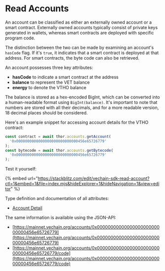 # Read Accounts

An account can be classified as either an externally owned account or a smart contract. Externally owned accounts typically consist of private keys generated in wallets, whereas smart contracts are deployed with specific program code.

The distinction between the two can be made by examining an account's `hasCode` flag. If it's `true`, it indicates that a smart contract is deployed at that address. For smart contracts, the byte code can also be retrieved.

An account possesses three key attributes:

* **hasCode** to indicate a smart contract at the address
* **balance** to represent the VET balance
* **energy** to denote the VTHO balance

The balance is stored as a hex-encoded BigInt, which can be converted into a human-readable format using `BigInt(balance)`. It's important to note that numbers are stored with all their decimals, and for a more readable version, 18 decimal places should be considered.

Here's an example snippet for accessing account details for the VTHO contract:

```js
const contract = await thor.accounts.getAccount(
  '0x0000000000000000000000000000456e65726779'
);
const bytecode = await thor.accounts.getBytecode(
  '0x0000000000000000000000000000456e65726779'
);
```

Test it yourself:

{% embed url="https://stackblitz.com/edit/vechain-sdk-read-account?ctl=1&embed=1&file=index.mjs&hideExplorer=1&hideNavigation=1&view=editor" %}

Type definition and documentation of all attributes:

* [Account Detail](https://tsdocs.dev/docs/@vechain/sdk-network/latest/interfaces/network.AccountDetail.html)

The same information is available using the JSON-API:

* [https://mainnet.vechain.org/accounts/0x0000000000000000000000000000456e65726779](https://mainnet.vechain.org/accounts/0x0000000000000000000000000000456e65726779)
* [https://mainnet.vechain.org/accounts/0x0000000000000000000000000000456e65726779/code](https://mainnet.vechain.org/accounts/0x0000000000000000000000000000456e65726779/code)
